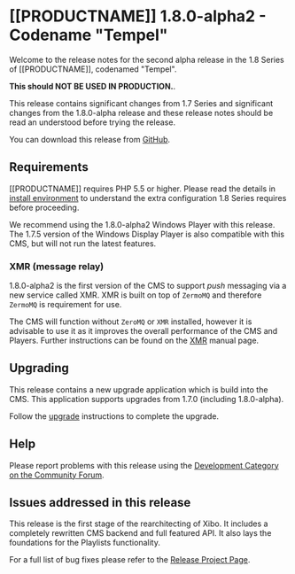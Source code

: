 <!--toc=getting_started-->
# [[PRODUCTNAME]] 1.8.0-alpha2 - Codename "Tempel"</span>
Welcome to the release notes for the second alpha release in the 1.8 Series of
 [[PRODUCTNAME]], codenamed "Tempel".

 **This should NOT BE USED IN PRODUCTION.**.

This release contains significant changes from 1.7 Series and significant changes
from the 1.8.0-alpha release and these release notes should be read an understood
 before trying the release.

You can download this release from [GitHub](https://github.com/xibosignage/xibo-cms/releases/tag/1.8.0-alpha2).


## Requirements
[[PRODUCTNAME]] requires PHP 5.5 or higher. Please read the details in [install environment](install_environment.html) to understand the extra configuration 1.8 Series requires before proceeding.

We recommend using the 1.8.0-alpha2 Windows Player with this release. The 1.7.5  version of the Windows Display Player is also compatible with this CMS, but
 will not run the latest features.

### XMR (message relay)
1.8.0-alpha2 is the first version of the CMS to support *push* messaging via a new
 service called XMR. XMR is built on top of `ZermoMQ` and therefore `ZermoMQ` is
 requirement for use.

The CMS will function without `ZeroMQ` or `XMR` installed, however it is advisable
 to use it as it improves the overall performance of the CMS and Players. Further
 instructions can be found on the [XMR](xmr.html) manual page.

## Upgrading
This release contains a new upgrade application which is build into the CMS. This
application supports upgrades from 1.7.0 (including 1.8.0-alpha).

Follow the [upgrade](upgrage.html) instructions to complete the upgrade.

## Help
Please report problems with this release using the [Development Category on the Community Forum](https://community.xibo.org.uk/c/dev).

## Issues addressed in this release
This release is the first stage of the rearchitecting of Xibo. It includes a completely rewritten CMS backend and full featured API. It also lays the foundations for the Playlists functionality.

For a full list of bug fixes please refer to the [Release Project Page](https://github.com/xibosignage/xibo/issues?q=milestone%3A1.8.0-alpha+is%3Aclosed).
